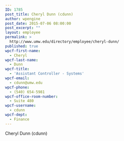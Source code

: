 ```yaml
---
ID: 1785
post_title: Cheryl Dunn (cdunn)
author: wpengine
post_date: 2015-07-06 08:00:00
post_excerpt: ""
layout: employee
permalink: >
  http://www.umw.edu/directory/employee/cheryl-dunn/
published: true
wpcf-first-name:
  - Cheryl
wpcf-last-name:
  - Dunn
wpcf-title:
  - 'Assistant Controller - Systems'
wpcf-email:
  - cdunn@umw.edu
wpcf-phone:
  - (540) 654-5981
wpcf-office-room-number:
  - Suite 480
wpcf-username:
  - cdunn
wpcf-dept:
  - Finance
---
```

Cheryl Dunn (cdunn)